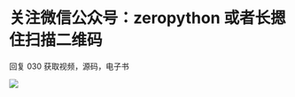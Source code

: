 # 关注微信公众号：zeropython 或者长摁住扫描二维码
回复 030
获取视频，源码，电子书



![](https://github.com/lovezeropython/TouTiaoShare/blob/master/%E7%AC%A8%E6%96%B9%E6%B3%95%E5%AD%A6Python/weixin.jpg)